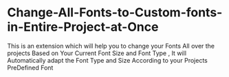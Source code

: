# Change-All-Fonts-to-Custom-fonts-in-Entire-Project-at-Once
This is an extension which will help you to change your Fonts All over the projects Based on Your Current Font Size and Font Type , It will Automatically adapt the Font Type and Size According to your Projects PreDefined Font
